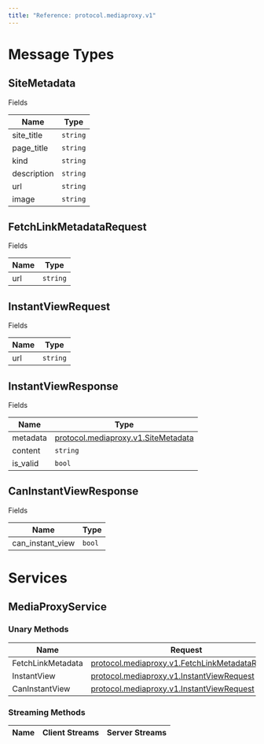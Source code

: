 ```yaml
---
title: "Reference: protocol.mediaproxy.v1"
---
```

# Message Types 

## SiteMetadata

Fields

| Name | Type |
| ---- | ---- |
| site_title | `string` |
| page_title | `string` |
| kind | `string` |
| description | `string` |
| url | `string` |
| image | `string` |

## FetchLinkMetadataRequest

Fields

| Name | Type |
| ---- | ---- |
| url | `string` |

## InstantViewRequest

Fields

| Name | Type |
| ---- | ---- |
| url | `string` |

## InstantViewResponse

Fields

| Name | Type |
| ---- | ---- |
| metadata | [protocol.mediaproxy.v1.SiteMetadata](#sitemetadata) |
| content | `string` |
| is_valid | `bool` |

## CanInstantViewResponse

Fields

| Name | Type |
| ---- | ---- |
| can_instant_view | `bool` |

# Services 

## MediaProxyService

### Unary Methods

| Name | Request | Response |
| ---- | ------- | -------- |
|FetchLinkMetadata|[protocol.mediaproxy.v1.FetchLinkMetadataRequest](#fetchlinkmetadatarequest)|[protocol.mediaproxy.v1.SiteMetadata](#sitemetadata)|
|InstantView|[protocol.mediaproxy.v1.InstantViewRequest](#instantviewrequest)|[protocol.mediaproxy.v1.InstantViewResponse](#instantviewresponse)|
|CanInstantView|[protocol.mediaproxy.v1.InstantViewRequest](#instantviewrequest)|[protocol.mediaproxy.v1.CanInstantViewResponse](#caninstantviewresponse)|

### Streaming Methods

| Name | Client Streams | Server Streams |
| ---- | -------------- | -------------- |
